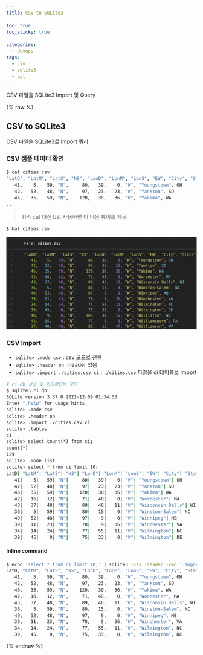 ```yaml
---
title: CSV to SQLite3 

toc: true
toc_sticky: true

categories:
  - devops
tags:
  - csv
  - sqlite3
  - bat
---
```

 
CSV 파일을 SQLite3 Import 및 Query

{% raw %}

## CSV to SQLite3 
CSV 파일을 SQLite3로 Import 쿼리


### CSV 샘플 데이터 확인 

```sh
$ cat cities.csv
"LatD", "LatM", "LatS", "NS", "LonD", "LonM", "LonS", "EW", "City", "State"
   41,    5,   59, "N",     80,   39,    0, "W", "Youngstown", OH
   42,   52,   48, "N",     97,   23,   23, "W", "Yankton", SD
   46,   35,   59, "N",    120,   30,   36, "W", "Yakima", WA
...
```

> TIP: cat 대신 bat 사용하면 더 나은 뷰어를 제공 

```sh
$ bat cities.csv
```
![](/images/2022-08-10-02-18-58.png)

### CSV Import
- `sqlite> .mode csv` : csv 모드로 전환
- `sqlite> .header on` : header 있음
- `sqlite> .import ./cities.csv ci` : `./cities.csv` 파일을 ci 테이블로 Import 

```sh
# ci.db 생성 및 인터랙티브 모드
$ sqlite3 ci.db
SQLite version 3.37.0 2021-12-09 01:34:53
Enter ".help" for usage hints.
sqlite> .mode csv
sqlite> .header on
sqlite> .import ./cities.csv ci
sqlite> .tables
ci
sqlite> select count(*) from ci;
count(*)
129
sqlite> .mode list
sqlite> select * from ci limit 10;
LatD| "LatM"| "LatS"| "NS"| "LonD"| "LonM"| "LonS"| "EW"| "City"| "State"
   41|    5|   59| "N"|     80|   39|    0| "W"| "Youngstown"| OH
   42|   52|   48| "N"|     97|   23|   23| "W"| "Yankton"| SD
   46|   35|   59| "N"|    120|   30|   36| "W"| "Yakima"| WA
   42|   16|   12| "N"|     71|   48|    0| "W"| "Worcester"| MA
   43|   37|   48| "N"|     89|   46|   11| "W"| "Wisconsin Dells"| WI
   36|    5|   59| "N"|     80|   15|    0| "W"| "Winston-Salem"| NC
   49|   52|   48| "N"|     97|    9|    0| "W"| "Winnipeg"| MB
   39|   11|   23| "N"|     78|    9|   36| "W"| "Winchester"| VA
   34|   14|   24| "N"|     77|   55|   11| "W"| "Wilmington"| NC
   39|   45|    0| "N"|     75|   33|    0| "W"| "Wilmington"| DE
```

#### Inline command 

```sh
$ echo 'select * from ci limit 10;' | sqlite3 -csv -header -cmd '.import ./cities.csv ci' -list
LatD, "LatM", "LatS", "NS", "LonD", "LonM", "LonS", "EW", "City", "State"
   41,    5,   59, "N",     80,   39,    0, "W", "Youngstown", OH
   42,   52,   48, "N",     97,   23,   23, "W", "Yankton", SD
   46,   35,   59, "N",    120,   30,   36, "W", "Yakima", WA
   42,   16,   12, "N",     71,   48,    0, "W", "Worcester", MA
   43,   37,   48, "N",     89,   46,   11, "W", "Wisconsin Dells", WI
   36,    5,   59, "N",     80,   15,    0, "W", "Winston-Salem", NC
   49,   52,   48, "N",     97,    9,    0, "W", "Winnipeg", MB
   39,   11,   23, "N",     78,    9,   36, "W", "Winchester", VA
   34,   14,   24, "N",     77,   55,   11, "W", "Wilmington", NC
   39,   45,    0, "N",     75,   33,    0, "W", "Wilmington", DE
```

{% endraw %}
